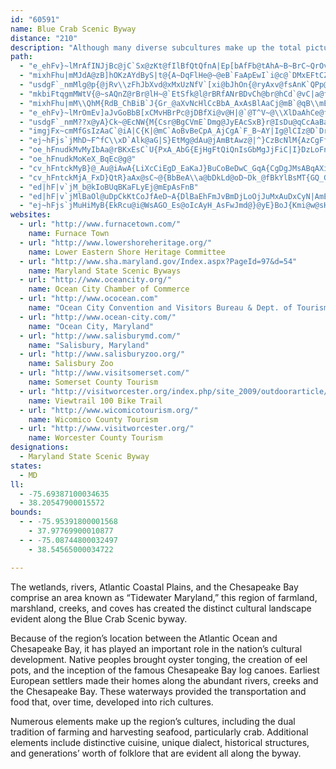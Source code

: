 ```yaml
---
id: "60591"
name: Blue Crab Scenic Byway
distance: "210"
description: "Although many diverse subcultures make up the total picture of the byway, the overarching themes of the Chesapeake Country/Blue Crab region, from seafood to folklore, unite them all against the landscape of tidewater Maryland."
path:
  - "e_ehFv}~lMrAfINJjBc@jC`Sx@zKt@fIlBfQtQfnA|Ep[bAfFb@tAhA~B~BrC~QrOvSvQ~@`ArAvBbA~Bt@nD^~E~@tp@fDntBJfK?|SHhKlCvlBxGxhFZfMt@bSJfGsFlg@gAxG{A`GOvAOzl@DpJPrFv@xGfOfnAtHzo@xCli@XnIQxFi@xD_Mld@gHtTcFnN}DzGs@~AY`FCdGJz[DpBTxCh@jDtBzHbUdv@fAxCdBdDpBlCvItIdArApHfKxA`D~@xDZ~BfCjSRpF^|VH`CT`Bn@~A|BlEzHzMpNrPlBtAdElBjAv@vL`KzIxGbFtEhClBdAf@fGUdd@fH`A@fCu@lF}ChA?xBb@h@@^y@|@mEZwKJ_Af@YnC?XIRa@~@sE`@mAjBmD~@eAnBkAf@?vKrAz@V|At@LNNl@Cz@m@|BBNRThCbB`GpC|EjCz@zBzElFlHxEhBbBbC~C|@rCZj@r@P|FSr@BlH~AbEjAh@d@vBlDnCrFNLN?\\WbM_Nf@_BZgBRW|BsBdBmApDcA~@?"
  - "mixhFhu|mMJdA@zB]hOKzAYdByS|t@{A~DqFlHe@~@eB`FaApEwI`i@c@`DMxEFtCZ~D~AzMl@tCdBdGrRh\\zGtKx@fB?`PNf@|B~@rWbInAVfYxBtOxAbDl@xPrGt`Ad\\`FXTP^lAxAxGz@fD`AxBpAjBv@f@hBx@xAZnEd@l@RtLrKlCdBtAj@lCf@rDpAbANhALhTp@~BEbWoDva@sEv^_HpDg@`Jy@zGeAtOsE`Ae@|AmBnAe@`@Af@LjHlF"
  - "usdgF`_nmMlg@p{@jRv\\zFhJbXvd@xMxUzNfV`[xi@bJhOn{@ryAxv@fsAnK`QPp@rA`CxDnFpElIbXvd@~DzGvArBdJlJ|HbKxCxEnPf_@hAjBl@|A"
  - "mkbiFtqgmMWtV{@~sAQnZ@rBr@lH~@`EtSfk@l@rBRfANrBDvCh@br@hCd`@vC|a@f@fGl@bCr@hA`Az@pzBfnBxg@tVxLnEjBvArO`NxB`CxA`CvAfDb[jkAhAzDhA~Cx@lBbCrEn_@lp@t@xBZxA"
  - "mixhFhu|mM\\QhM{RdB_ChBiB`J{Gr_@aXvNcHlCcBbA_AxAsBlAaCj@mB`@qB\\mEBySJeEnCy^FkCIiCYcCaE}Le@kCUmBEqBDuDrD{r@V_Cp@wDx@oCrBiElGuK|@sBTy@|C_P\\sCF{AAgCt_@wAhFi@dBe@|B}@|TqKr@KpB@jEMnA_@`DmAdDqFfAiCjAsBb@Wh@?zMeCrA[R]@_@EiI_@mM?oADi@Nm@vIqR|@eCRmBYeCT_AbEwFlBiBvFcDfJmE~AkAv@aAd@qBr@uHr@cCjAaCh@eBxBaLh@mARMt@?|E~BzXnKxA`@nDn@vALpFGrG_AnA]nLaCbFmArBw@pDoBlr@yi@~LaL|FsGlVm[fFeG~CsC`EqClVkN|DeC~CmDrBaDbAcCt@aCf@aC^sCTmD@mE_@oNi@e[F_DN}Bh@{DlH__@nK{j@d@mDX{HZoZK_ESgDu@mFqDgNy@}EuAwZ}@cY[sFbg@sDnFeA`EmA"
  - "e_ehFv}~lMrOmEv]aJvGoBbB[xCMvHBrPc@jDBfXi@v@H|@`@T^V~@\\XlDaAhCe@fJ_@l~AmCdI@dGb@rDf@tEjAno@hTxD~A|gAnh@|Bz@hD|@jFf@~BDzCKnC[tBK|BPbg@tPvZtJdp@|TjaBlj@dbEjtAbF~B|EvCjGzE|CrCnC~CbChDdG~Jj|Bb|DdNtU"
  - "usdgF`_nmM??x@yA}Ck~@EcNW{M{Csr@BgCVmE`Dmg@JyEAcSxB}r@IsDu@qCcAaBal@yr@{HwJyAeDqDaLkAiDm@iAoAoAs@e@mIaEpZuyAn@gEfMa{@zAwIdJum@VqE?oCUkEOkA}A}GoAyC_ByCyC{DeN_L_Z}T_BaBaGwHoBuBse@sb@aD_DeAyA_AsBy@aCy@qFmG}p@_A{MSqBm@aDq@aCiDiImT}f@gBmCc@a@iAo@oA[o@A}g@`FaBCaBg@cCwBaCoIag@}tBxS}`@~@yBfCsGjAoDbAyDrAuGn@qDtKuu@~AyOnAgSHgFYaQB_BTg@^MrD^vDqd@hAoErB_DhW}c@lg@kv@hRwZsBsAaKeEqMmGy@m@uI{JoCgC{CwBsKmFsCaAgDq@sCYi`@}B{Ew@mA_@cDsAmEyCkCeCkCmDgIqQcBsE}BoNkIw`@e@uGs@}Pi@kG_AaHcDeRcAkJoBoe@qD}j@o@}Ge@_EyAuHgHi^aAsD{BoFs@mAoBsCiBmBcr@mk@eCcCmD}DuVu\\mBgEaAoDwKsl@i@qB}A{DsDoGk^_i@wMuSmByEmTev@_AyCgAkCeCmEwBuC{@_AiN{LsFoFsBkC}AaCgn@_mAyBgFmC_JyAaGiA}FwCfAe@ZaVeYij@iq@wBeB_C{@iR_Egk@sMmDg@u@KcDD{IfAoDp@aBJkBI{EgAcAmAsBsEyHwS"
  - "imgjFx~cmMfGsIzAaC`@iA|C{K|@mC`AoBvBeCpA_AjCgA`F_B~AY|Ig@lCIz@D`Dr@bAh@hAr@hAfA|AzBj@~AbAlDVxDMn}@DtMz@tI|AhE|@hBp@fAhBxBfC`BdBr@f`@vGdAZbAd@t\\j[rFtFvF~GxC`CjMrHpJdFfBr@`B`@vEb@nKZjCb@fDz@`[|LtHdDvHrDpZnOhDxAnBX~BKlAUpAq@lIiGpI_FtDeBzBe@nCGvCXvJxA`Fd@df@xCbC?vDQnB_@jGgBvHqAvk@gGsAiJY_E^mHnBeV?sTKs\\YgKoAwPyE_^y@yLcAog@NyGXyDn@eEz@aEvB{GrB_EnM_QrAcCxBwFhBeGhAkF^{CNiFE}BmD_x@i@yGc@_DeBmHk[_fA]aBMsB}@iR`@e@hPe]b@sAl@gDtA{ObAd@lL~DlA`AvDxErGxCbCx@dKt@vADzSQru@oA~PIpNdB~Q|CjWnDo@~^YfB}@vDEr@A~@JxAh@lBd@dAlBzC|LxLnDvDhh@n|@pI`J|IlHz[p`@rKbN`DnF`InOjVhc@jBzBdIxHpOvQ|W|[|CzElSd`@xAvBdAlAtLtKv[v^|DzEfDjFp^jp@zEgCxByAzQsMvBoArBm@zJq@nAWpA{@`D{DvAq@zAQlVOfJt@d[dB"
  - "ej~hFjs`jMhD~F^fC\\xD`Alk@aG|S}EtMg@dAu@jAmBtAwz@|^}CzBcNlM{AzCgFfLwYnq@}BqBo@Io@HeNxGyD|AmC^{ZtCsDVs@CoOaAoBZgBr@uAbAqHnG}ClDyErGaBrCiAxCgb@zuAeq@xiCu\\d`A[pAC`ACr@J~@tV`}AnAdXbCzl@e@vu@_@|~@bD|{ADxaB{K`_Eo@zW{@jXgCdcAc@tK`A~fB`Aj~@n@`FjGh]|EvZTtBNdFLz@dB|FHt@|Cva@N`Fy@|S@|C`FxaCR~DjHpa@d@fBfTr_@nH`M|C`Gb@vAf@zDd]foDFlCc@bPsAh^mAvVE~BNrLJr_@ZrYzArNNlBx@db@XdFr@vDhCxKhC|LzJb]aKdb@iCrMOtAp@fPl@hRCTdJfi@b@lDnA~Fr@lHNxLIbJDj@IlAe@dFs@tD_A`EuExOgBzGOtA]lGRlRXfJvGff@bB|NZlERlFR`MZ|U?|J^`Sn@lKzFhk@NjC?rB]xJsCr_@KxDDzCHlAd@fDfA~DrJbV~J|TdAxCZdC`Dbl@b@fCh@dBd@fAjAhBv]ld@z@jBl@fCTrC|D~w@D~CsA`p@Q~DgBbwA"
  - "oe_hFnudkMvMyIbAa@rBKxEsC`U{PxA_AbG{EjHgFtQiQnIsGbMgJjFiC|I}DzLoFnBq@xQeC`DMdBBfDRlOzCnG~AdLrDxKrEdTbLpHlDvIrDvI~CbEjAtIlBjyAh\\jCZpFXxAXjAl@~AxAlUtU`Av@dAf@xBXvJVlZtD`F^jNJfg@QvCLh]xCvBj@r@Xxh@|V|Br@rCd@vDD~De@vU_I|DaAlCYjBAtETvIvB`JtC~BlApJdGxNbH~@|@rBnCvFvIxDjIzE~AvFpAbADzGQt@E|EkAlAMvB?pZ~AvGAzLNzJn@hBZxAd@`Af@dBrAfCxChItKlDjD|AlAbz@`j@jClAzCv@v[fClCd@jA^dG`DxDlCpB|BbIbL"
  - "oe_hFnudkMoKeX_BqEc@g@"
  - "cv_hFntckMyB}@_Au@iAwA{LiXcCiEgD_EaKaJ}BuCoBeDwC_GqA{CgDgJMsABqAXiBgCeAsBqAee@{^sPaMgLaI}QaO_B_B}B_DsBmEsRin@yAqD_CuCcDkCme@g]gFaDeBw@cEkAcb@cIoCcAyCgBgByAyCmDeYud@uBeFiAkEmDyYwEyWq@cF]wEIqE^oWEsD]cEq@_FgAaE_CmFcD_F_b@al@y@oAiBwDiAuCcAcE}AiIer@o{D_BaHgBsG{BaGsBuEaCiE{BmDqDuEwJcLoHyJ}MiOcCmD}CmGyC{JqEgPo@aB_CeFgC}DcCkC_As@eQ{L_JsHmK_Iu[aWgHkFcCsAmEkBe}@cXqF{BqFgDa@e@cHeGuBuAsDsBuFwB_RqFwFwAwHqAka@iEwB_@yDkAsCmAaEkDqG{G}M{OcD{CsAw@yD{AcSaE"
  - "cv_hFntckMjA_FxD}QtR}aAx@sC~@{BbBeA\\a@bDkLd@oD~Dk_@fBkYlBsMT{GQ_Gq@cFiAwEi@gDgE}z@FaDT_D|Hor@~@cHnAcFzKs\\pWat@rAcEn@eETeEUgYDqBLyAn@iEx@cChJ_R~aAclB"
  - "ed|hF|v`jM_b@kIoBUqBKaFLyEj@mEpAsFnB"
  - "ed|hF|v`jMlBaOl@uDpCkKtCoJfAeD~A{DlBaEhFmJvBmDjLoOjJuMxAuDxCyN|AmEhAsBxQcW~a@}q@`d@sq@pDcGfFyJlDgHxCoHzHcXdQkh@TUx@IfFhBvD`A`uAdYjEVdNKnBLjKdBfH~A~B`ApE|CpKhMjAfA|PxKbFzDfB^xDKtA_@nBgAz@_AnAkBxiBk}C"
  - "ej~hFjs`jMuHiMyB{EkRcu@i@WsAGO_Es@oIcAyH_AsFwJmd@}@yE}BoJ{Kmi@w@sHWoFE_GNgHXsEn@gFX{A|AyGhd@uqAlLq]x@_Dp@eDz@oG^aFRuGIsJ{Cyd@}AoSgDui@YkMDkNRuJd@gJv@gIv@mGzJum@lF}ZzFc_@`Oa|@H}@E_A"
websites:
  - url: "http://www.furnacetown.com/"
    name: Furnace Town
  - url: "http://www.lowershoreheritage.org/"
    name: Lower Eastern Shore Heritage Committee
  - url: "http://www.sha.maryland.gov/Index.aspx?PageId=97&d=54"
    name: Maryland State Scenic Byways
  - url: "http://www.oceancity.org/"
    name: Ocean City Chamber of Commerce
  - url: "http://www.ococean.com"
    name: "Ocean City Convention and Visitors Bureau & Dept. of Tourism"
  - url: "http://www.ocean-city.com/"
    name: "Ocean City, Maryland"
  - url: "http://www.salisburymd.com/"
    name: "Salisbury, Maryland"
  - url: "http://www.salisburyzoo.org/"
    name: Salisbury Zoo
  - url: "http://www.visitsomerset.com/"
    name: Somerset County Tourism
  - url: "http://visitworcester.org/index.php/site_2009/outdoorarticle/all_new_updated_the_viewtrail_100/"
    name: Viewtrail 100 Bike Trail
  - url: "http://www.wicomicotourism.org/"
    name: Wicomico County Tourism
  - url: "http://www.visitworcester.org/"
    name: Worcester County Tourism
designations:
  - Maryland State Scenic Byway
states:
  - MD
ll:
  - -75.69387100034635
  - 38.20547900015572
bounds:
  - - -75.95391800001568
    - 37.97769900010877
  - - -75.08744800032497
    - 38.54565000034722

---
```


The wetlands, rivers, Atlantic Coastal Plains, and the Chesapeake Bay comprise an area known as “Tidewater Maryland,” this region of farmland, marshland, creeks, and coves has created the distinct cultural landscape evident along the Blue Crab Scenic byway.

Because of the region’s location between the Atlantic Ocean and Chesapeake Bay, it has played an important role in the nation’s cultural development. Native peoples brought oyster tonging, the creation of eel pots, and the inception of the famous Chesapeake Bay log canoes. Earliest European settlers made their homes along the abundant rivers, creeks and the Chesapeake Bay. These waterways provided the transportation and food that, over time, developed into rich cultures.

Numerous elements make up the region’s cultures, including the dual tradition of farming and harvesting seafood, particularly crab. Additional elements include distinctive cuisine, unique dialect, historical structures, and generations’ worth of folklore that are evident all along the byway.
